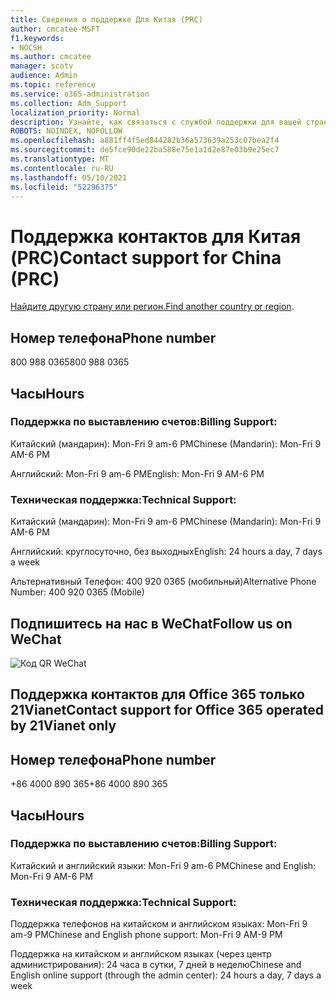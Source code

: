 ```yaml
---
title: Сведения о поддержке Для Китая (PRC)
author: cmcatee-MSFT
f1.keywords:
- NOCSH
ms.author: cmcatee
manager: scotv
audience: Admin
ms.topic: reference
ms.service: o365-administration
ms.collection: Adm_Support
localization_priority: Normal
description: Узнайте, как связаться с службой поддержки для вашей страны или региона.
ROBOTS: NOINDEX, NOFOLLOW
ms.openlocfilehash: a881ff4f5ed844282b36a573639a253c07bea2f4
ms.sourcegitcommit: de5fce90de22ba588e75e1a1d2e87e03b9e25ec7
ms.translationtype: MT
ms.contentlocale: ru-RU
ms.lasthandoff: 05/10/2021
ms.locfileid: "52296375"
---
```

# <a name="contact-support-for-china-prc"></a><span data-ttu-id="777f1-103">Поддержка контактов для Китая (PRC)</span><span class="sxs-lookup"><span data-stu-id="777f1-103">Contact support for China (PRC)</span></span>

<span data-ttu-id="777f1-104">[Найдите другую страну или регион.](../../business-video/get-help-support.md)</span><span class="sxs-lookup"><span data-stu-id="777f1-104">[Find another country or region](../../business-video/get-help-support.md).</span></span>

## <a name="phone-number"></a><span data-ttu-id="777f1-105">Номер телефона</span><span class="sxs-lookup"><span data-stu-id="777f1-105">Phone number</span></span>
<span data-ttu-id="777f1-106">800 988 0365</span><span class="sxs-lookup"><span data-stu-id="777f1-106">800 988 0365</span></span>

## <a name="hours"></a><span data-ttu-id="777f1-107">Часы</span><span class="sxs-lookup"><span data-stu-id="777f1-107">Hours</span></span>
### <a name="billing-support"></a><span data-ttu-id="777f1-108">Поддержка по выставлению счетов:</span><span class="sxs-lookup"><span data-stu-id="777f1-108">Billing Support:</span></span>

<span data-ttu-id="777f1-109">Китайский (мандарин): Mon-Fri 9 am-6 PM</span><span class="sxs-lookup"><span data-stu-id="777f1-109">Chinese (Mandarin): Mon-Fri 9 AM-6 PM</span></span>

<span data-ttu-id="777f1-110">Английский: Mon-Fri 9 am-6 PM</span><span class="sxs-lookup"><span data-stu-id="777f1-110">English: Mon-Fri 9 AM-6 PM</span></span>

### <a name="technical-support"></a><span data-ttu-id="777f1-111">Техническая поддержка:</span><span class="sxs-lookup"><span data-stu-id="777f1-111">Technical Support:</span></span>

<span data-ttu-id="777f1-112">Китайский (мандарин): Mon-Fri 9 am-6 PM</span><span class="sxs-lookup"><span data-stu-id="777f1-112">Chinese (Mandarin): Mon-Fri 9 AM-6 PM</span></span>

<span data-ttu-id="777f1-113">Английский: круглосуточно, без выходных</span><span class="sxs-lookup"><span data-stu-id="777f1-113">English: 24 hours a day, 7 days a week</span></span>

<span data-ttu-id="777f1-114">Альтернативный Телефон: 400 920 0365 (мобильный)</span><span class="sxs-lookup"><span data-stu-id="777f1-114">Alternative Phone Number: 400 920 0365 (Mobile)</span></span>

## <a name="follow-us-on-wechat"></a><span data-ttu-id="777f1-115">Подпишитесь на нас в WeChat</span><span class="sxs-lookup"><span data-stu-id="777f1-115">Follow us on WeChat</span></span>
![Код QR WeChat](../../media/4d8fe09c-1a11-4cd8-be4c-75add8dccddd.jpg)

## <a name="contact-support-for-office-365-operated-by-21vianet-only"></a><span data-ttu-id="777f1-117">Поддержка контактов для Office 365 только 21Vianet</span><span class="sxs-lookup"><span data-stu-id="777f1-117">Contact support for Office 365 operated by 21Vianet only</span></span>
## <a name="phone-number"></a><span data-ttu-id="777f1-118">Номер телефона</span><span class="sxs-lookup"><span data-stu-id="777f1-118">Phone number</span></span>
<span data-ttu-id="777f1-119">+86 4000 890 365</span><span class="sxs-lookup"><span data-stu-id="777f1-119">+86 4000 890 365</span></span>

## <a name="hours"></a><span data-ttu-id="777f1-120">Часы</span><span class="sxs-lookup"><span data-stu-id="777f1-120">Hours</span></span>
### <a name="billing-support"></a><span data-ttu-id="777f1-121">Поддержка по выставлению счетов:</span><span class="sxs-lookup"><span data-stu-id="777f1-121">Billing Support:</span></span>

<span data-ttu-id="777f1-122">Китайский и английский языки: Mon-Fri 9 am-6 PM</span><span class="sxs-lookup"><span data-stu-id="777f1-122">Chinese and English: Mon-Fri 9 AM-6 PM</span></span>

### <a name="technical-support"></a><span data-ttu-id="777f1-123">Техническая поддержка:</span><span class="sxs-lookup"><span data-stu-id="777f1-123">Technical Support:</span></span>

<span data-ttu-id="777f1-124">Поддержка телефонов на китайском и английском языках: Mon-Fri 9 am-9 PM</span><span class="sxs-lookup"><span data-stu-id="777f1-124">Chinese and English phone support: Mon-Fri 9 AM-9 PM</span></span>

<span data-ttu-id="777f1-125">Поддержка на китайском и английском языках (через центр администрирования): 24 часа в сутки, 7 дней в неделю</span><span class="sxs-lookup"><span data-stu-id="777f1-125">Chinese and English online support (through the admin center): 24 hours a day, 7 days a week</span></span>
